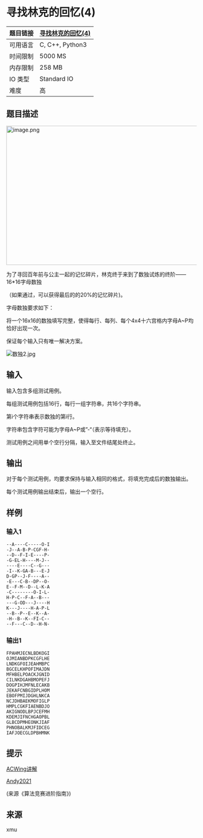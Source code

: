 # 寻找林克的回忆(4)

| 题目链接 | [寻找林克的回忆(4)](http://xmuoj.com/problem/XMU018) |
| --- | --- |
| 可用语言 | C, C++, Python3 |
| 时间限制 | 5000 MS |
| 内存限制 | 258 MB |
| IO 类型 | Standard IO |
| 难度 | 高 |

## 题目描述

<p style="margin-left: 0px;"><img alt="image.png" src="/public/upload/452568f066.png" width="652" height="367" /><br /></p><p>为了寻回百年前与公主一起的记忆碎片，林克终于来到了数独试炼的终阶——16*16字母数独</p><p>（如果通过，可以获得最后的的20%的记忆碎片)。</p><p style="margin-left: 0px;">字母数独要求如下：</p><p style="margin-left: 0px;">将一个16x16的数独填写完整，使得每行、每列、每个4x4十六宫格内字母A~P均恰好出现一次。</p><p>保证每个输入只有唯一解决方案。</p><p><img src="https://www.acwing.com/media/article/image/2019/01/16/19_cabce58018-%E6%95%B0%E7%8B%AC2.jpg" alt="数独2.jpg" /><br /></p>

## 输入

<p>输入包含多组测试用例。</p><p>每组测试用例包括16行，每行一组字符串，共16个字符串。</p><p>第i个字符串表示数独的第i行。</p><p>字符串包含字符可能为字母A~P或”-“（表示等待填充）。</p><p>测试用例之间用单个空行分隔，输入至文件结尾处终止。</p>

## 输出

<p>对于每个测试用例，均要求保持与输入相同的格式，将填充完成后的数独输出。</p><p>每个测试用例输出结束后，输出一个空行。</p>

## 样例

### 输入1

```
--A----C-----O-I
-J--A-B-P-CGF-H-
--D--F-I-E----P-
-G-EL-H----M-J--
----E----C--G---
-I--K-GA-B---E-J
D-GP--J-F----A--
-E---C-B--DP--O-
E--F-M--D--L-K-A
-C--------O-I-L-
H-P-C--F-A--B---
---G-OD---J----H
K---J----H-A-P-L
--B--P--E--K--A-
-H--B--K--FI-C--
--F---C--D--H-N-
```

### 输出1

```
FPAHMJECNLBDKOGI
OJMIANBDPKCGFLHE
LNDKGFOIJEAHMBPC
BGCELKHPOFIMAJDN
MFHBELPOACKJGNID
CILNKDGAHBMOPEFJ
DOGPIHJMFNLECAKB
JEKAFCNBGIDPLHOM
EBOFPMIJDGHLNKCA
NCJDHBAEKMOFIGLP
HMPLCGKFIAENBDJO
AKIGNODLBPJCEFMH
KDEMJIFNCHGAOPBL
GLBCDPMHEONKJIAF
PHNOBALKMJFIDCEG
IAFJOECGLDPBHMNK
```

## 提示

<p style="margin-left: 0px;"><a href="https://www.acwing.com/video/103/" target="_blank">ACWing讲解</a></p><p><a href="https://www.bilibili.com/video/bv1Tf4y1p7y4" target="_blank">Andy2021</a></p><p>(来源《算法竞赛进阶指南》)</p>

## 来源

xmu

